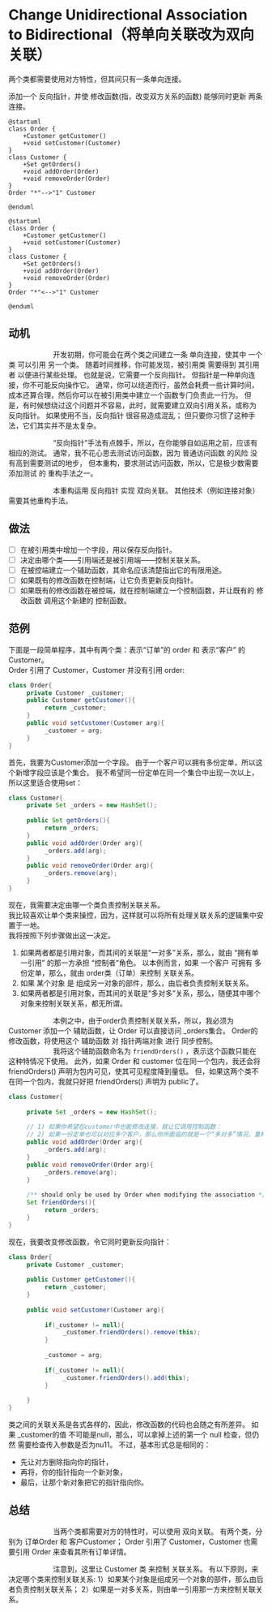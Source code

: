 # Change Unidirectional Association to Bidirectional（将单向关联改为双向关联）

两个类都需要使⽤对⽅特性，但其间只有⼀条单向连接。 


添加⼀个 反向指针，并使 修改函数(指，改变双方关系的函数) 能够同时更新 两条连接。

```plantuml
@startuml
class Order {
    +Customer getCustomer()
    +void setCustomer(Customer)
}
class Customer {
    +Set getOrders()
    +void addOrder(Order)
    +void removeOrder(Order)
}
Order "*"-->"1" Customer

@enduml
```


```plantuml
@startuml
class Order {
    +Customer getCustomer()
    +void setCustomer(Customer)
}
class Customer {
    +Set getOrders()
    +void addOrder(Order)
    +void removeOrder(Order)
}
Order "*"<-->"1" Customer

@enduml
```


## 动机

&emsp;&emsp;&emsp;&emsp;&emsp;&emsp;
开发初期，你可能会在两个类之间建⽴⼀条 单向连接，使其中 ⼀个类 可以引⽤ 另⼀个类。
随着时间推移，你可能发现，被引⽤类 需要得到 其引⽤者 以便进⾏某些处理。
也就是说，它需要⼀个反向指针。
但指针是⼀种单向连接，你不可能反向操作它。 
通常，你可以绕道⽽⾏，虽然会耗费⼀些计算时间，成本还算合理，然后你可以在被引⽤类中建⽴⼀个函数专⻔负责此⼀⾏为。
但是，有时候想绕过这个问题并不容易，此时，就需要建⽴双向引⽤关系，或称为 反向指针。
如果使⽤不当，反向指针 很容易造成混乱；
但只要你习惯了这种⼿法，它们其实并不是太复杂。

&emsp;&emsp;&emsp;&emsp;&emsp;&emsp;
“反向指针”⼿法有点棘⼿，所以，在你能够⾃如运⽤之前，应该有相应的测试。 
通常，我不花⼼思去测试访问函数，因为 普通访问函数 的⻛险 没有⾼到需要测试的地步，
但本重构，要求测试访问函数，所以，它是极少数需要 添加测试 的 重构⼿法之⼀。

&emsp;&emsp;&emsp;&emsp;&emsp;&emsp;
本重构运⽤ 反向指针 实现 双向关联。
其他技术（例如连接对象）需要其他重构⼿法。


## 做法
-[ ] 在被引⽤类中增加⼀个字段，⽤以保存反向指针。 
-[ ] 决定由哪个类——引⽤端还是被引⽤端——控制关联关系。
-[ ] 在被控端建⽴⼀个辅助函数，其命名应该清楚指出它的有限⽤途。 
-[ ] 如果既有的修改函数在控制端，让它负责更新反向指针。 
-[ ] 如果既有的修改函数在被控端，就在控制端建⽴⼀个控制函数，并让既有的 修改函数 调⽤这个新建的 控制函数。

## 范例
下⾯是⼀段简单程序，其中有两个类：表示“订单”的 order 和 表示“客户” 的 Customer。  
Order 引⽤了 Customer，Customer 并没有引⽤ order:  

```java
class Order{
     private Customer _customer;
     public Customer getCustomer(){
          return _customer;
     }
     public void setCustomer(Customer arg){
          _customer = arg;
     }    
}

```

⾸先，我要为Customer添加⼀个字段。
由于⼀个客户可以拥有多份定单，所以这个新增字段应该是个集合。
我不希望同⼀份定单在同⼀个集合中出现⼀次以上， 所以这⾥适合使⽤set：
```java
class Customer{
     private Set _orders = new HashSet();
     
     public Set getOrders(){
          return _orders;
     }
     public void addOrder(Order arg){
          _orders.add(arg);
     }
     public void removeOrder(Order arg){
          _orders.remove(arg);
     }
}
```

现在，我需要决定由哪⼀个类负责控制关联关系。  
我⽐较喜欢让单个类来操控，因为，这样就可以将所有处理关联关系的逻辑集中安置于⼀地。  
我将按照下列步骤做出这⼀决定。
1. 如果两者都是引⽤对象，⽽其间的关联是“⼀对多”关系，那么，就由 “拥有单⼀引用” 的那⼀⽅承担 “控制者”⻆⾊。
   以本例⽽⾔，如果 ⼀个客户 可拥有 多份定单，那么，就由 order类（订单）来控制 关联关系。
2. 如果 某个对象 是 组成另⼀对象的部件，那么，由后者负责控制关联关系。
3. 如果两者都是引⽤对象，⽽其间的关联是“多对多”关系，那么，随便其中哪个对象来控制关联关系，都⽆所谓。

&emsp;&emsp;&emsp;&emsp;&emsp;&emsp;
本例之中，由于order负责控制关联关系，所以，我必须为 Customer 添加⼀个 辅助函数，让 Order 可以直接访问 _orders集合。
Order的修改函数，将使⽤这个 辅助函数 对 指针两端对象 进⾏ 同步控制。  
&emsp;&emsp;&emsp;&emsp;&emsp;&emsp;
我将这个辅助函数命名为 `friendOrders()` ，表示这个函数只能在这种特情况下使⽤。
此外，如果 Order 和 customer 位在同⼀个包内，我还会将 friendOrders() 声明为包内可⻅，使其可⻅程度降到量低。
但，如果这两个类不在同⼀个包内，我就只好把 friendOrders() 声明为 public了。

```java
class Customer{
    
     private Set _orders = new HashSet();
     
     // 1) 如果你希望在customer中也能修改连接，就让它调⽤控制函数：
     // 2) 如果⼀份定单也可以对应多个客户，那么你所⾯临的就是⼀个“多对多”情况，重构后的函数可能是下⾯这样：
     public void addOrder(Order arg){
          _orders.add(arg);
     }
     public void removeOrder(Order arg){
          _orders.remove(arg);
     }
     
     /** should only be used by Order when modifying the association */
     Set friendOrders(){
          return _orders;
     }
}

```

现在，我要改变修改函数，令它同时更新反向指针：
```java
class Order{
     private Customer _customer;
     
     public Customer getCustomer(){
          return _customer;
     }
     
     public void setCustomer(Customer arg){
         
          if(_customer != null){
               _customer.friendOrders().remove(this);
          }
          
          _customer = arg;
          
          if(_customer != null){
               _customer.friendOrders().add(this);
          }
          
     }
}

```

类之间的关联关系是各式各样的，因此，修改函数的代码也会随之有所差异。
如果 _customer的值 不可能是null，那么，可以拿掉上述的第⼀个 null 检查，但仍然 需要检查传⼊参数是否为nu11。
不过，基本形式总是相同的：
- 先让对⽅删除指向你的指针，
- 再将，你的指针指向⼀个新对象，
- 最后，让那个新对象把它的指针指向你。


## 总结
&emsp;&emsp;&emsp;&emsp;&emsp;&emsp;
当两个类都需要对方的特性时，可以使用 双向关联。
有两个类，分别为 订单Order 和 客户Customer；
Order 引用了 Customer，Customer 也需要引用 Order 来查看其所有订单详情。

&emsp;&emsp;&emsp;&emsp;&emsp;&emsp;
注意到，这里让 Customer 类 来控制 关联关系。
有以下原则，来决定哪个类来控制关联关系: 
1）如果某个对象是组成另一个对象的部件，那么由后者负责控制关联关系；
2）如果是一对多关系，则由单一引用那一方来控制关联关系。




